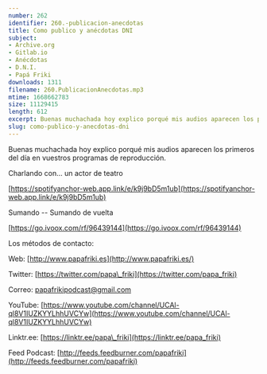 ```yaml
---
number: 262
identifier: 260.-publicacion-anecdotas
title: Como publico y anécdotas DNI
subject:
- Archive.org
- Gitlab.io
- Anécdotas
- D.N.I.
- Papá Friki
downloads: 1311
filename: 260.PublicacionAnecdotas.mp3
mtime: 1668662783
size: 11129415
length: 612
excerpt: Buenas muchachada hoy explico porqué mis audios aparecen los primeros del dia en vuestros programas de repdroducción
slug: como-publico-y-anecdotas-dni
---
```

Buenas muchachada hoy explico porqué mis audios aparecen los primeros del día en vuestros programas de reproducción.

Charlando con... un actor de teatro

[https://spotifyanchor-web.app.link/e/k9j9bD5m1ub](https://spotifyanchor-web.app.link/e/k9j9bD5m1ub)

Sumando -- Sumando de vuelta

[https://go.ivoox.com/rf/96439144](https://go.ivoox.com/rf/96439144)

Los métodos de contacto:

Web: [http://www.papafriki.es](http://www.papafriki.es/)

Twitter: [https://twitter.com/papa\_friki](https://twitter.com/papa_friki)

Correo: [papafrikipodcast@gmail.com](https://archive.org/details/papafrikipodast@gmail.com)

YouTube: [https://www.youtube.com/channel/UCAl-ql8V1IUZKYYLhhUVCYw](https://www.youtube.com/channel/UCAl-ql8V1IUZKYYLhhUVCYw)

Linktr.ee: [https://linktr.ee/papa\_friki](https://linktr.ee/papa_friki)

Feed Podcast: [http://feeds.feedburner.com/papafriki](http://feeds.feedburner.com/papafriki)